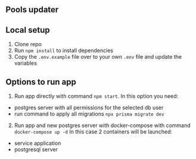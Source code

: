 ## Pools updater

## Local setup

1. Clone repo
2. Run `npm install` to install dependencies
3. Copy the `.env.example` file over to your own `.env` file and update the variables

## Options to run app

1. Run app directly with command `npm start`.
   In this option you need:

- postgres server with all permissions for the selected db user
- run command to apply all migrations `npx prisma migrate dev`

2. Run app and new postgres server with docker-compose with command `docker-compose up -d`
   In this case 2 containers will be launched:

- service application
- postgresql server

